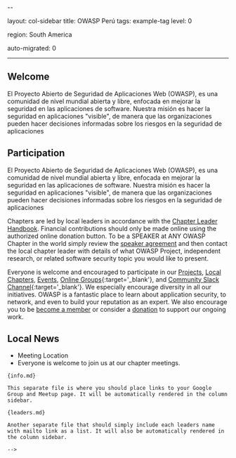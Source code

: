 --

layout: col-sidebar
title: OWASP Perú
tags: example-tag
level: 0

region: South America

auto-migrated: 0

---

## Welcome
El Proyecto Abierto de Seguridad de Aplicaciones Web (OWASP), es una comunidad de nivel mundial abierta y libre, enfocada en mejorar la seguridad en las aplicaciones de software. Nuestra misión es hacer la seguridad en aplicaciones "visible", de manera que las organizaciones pueden hacer decisiones informadas sobre los riesgos en la seguridad de aplicaciones

## Participation
El Proyecto Abierto de Seguridad de Aplicaciones Web (OWASP), es una comunidad de nivel mundial abierta y libre, enfocada en mejorar la seguridad en las aplicaciones de software. Nuestra misión es hacer la seguridad en aplicaciones "visible", de manera que las organizaciones pueden hacer decisiones informadas sobre los riesgos en la seguridad de aplicaciones

Chapters are led by local leaders in accordance with the [Chapter Leader Handbook](/www-policy/rules-of-procedure/chapter-handbook). Financial contributions should only be made online using the authorized online donation button. To be a SPEAKER at ANY OWASP Chapter in the world simply review the [speaker agreement](/www-policy/speaker-agreement) and then contact the local chapter leader with details of what OWASP Project, independent research, or related software security topic you would like to present.

Everyone is welcome and encouraged to participate in our [Projects](/projects), [Local Chapters](/chapters), [Events](/events), [Online Groups](https://groups.google.com/a/owasp.com/){:target='_blank'}, and [Community Slack Channel](https://owasp.slack.com/){:target='_blank'}. We especially encourage diversity in all our initiatives. OWASP is a fantastic place to learn about application security, to network, and even to build your reputation as an expert. We also encourage you to be [become a member](/membership) or consider a [donation](/donate) to support our ongoing work.

## Local News
- Meeting Location
- Everyone is welcome to join us at our chapter meetings.

```
{info.md}

This separate file is where you should place links to your Google Group and Meetup page. It will be automatically rendered in the column sidebar.

{leaders.md}

Another separate file that should simply include each leaders name with mailto link as a list. It will also be automatically rendered in the column sidebar.

-->
